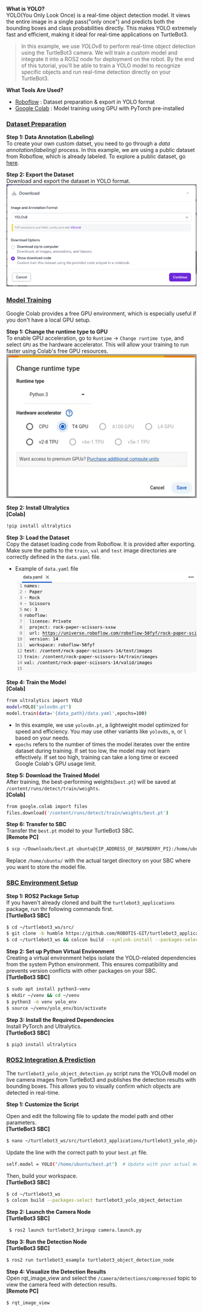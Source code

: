 
**What is YOLO?**  
YOLO(You Only Look Once) is a real-time object detection model. It views the entire image in a single pass("only once") and predicts both the bounding boxes and class probabilities directly. This makes YOLO extremely fast and efficient, making it ideal for real-time applications on TurtleBot3.  
> In this example, we use *YOLOv8* to perform real-time object detection using the TurtleBot3 camera. We will train a custom model and integrate it into a ROS2 node for deployment on the robot. By the end of this tutorial, you’ll be able to train a YOLO model to recognize specific objects and run real-time detection directly on your TurtleBot3.   

**What Tools Are Used?**
- [Roboflow](https://roboflow.com/) : Dataset preparation & export in YOLO format
- [Google Colab](https://colab.google/) : Model training using GPU with PyTorch pre-installed

### [**Dataset Preparation**](#dataset-preparation)

**Step 1: Data Annotation (Labeling)**  
To create your own custom datset, you need to go through a *data annotation(labeling)* process. 
In this example, we are using a public dataset from Roboflow, which is already labeled. To explore a public dataset, go [here](https://universe.roboflow.com/).

**Step 2: Export the Dataset**  
Download and export the dataset in YOLO format.  
![](/assets/images/platform/turtlebot3/basic_examples/yolo_object_detection/download_dataset.png) 

### [**Model Training**](#model-training)
Google Colab provides a free GPU environment, which is especially useful if you don't have a local GPU setup.  

**Step 1: Change the runtime type to GPU**  
To enable GPU acceleration, go to `Runtime` → `Change runtime type`, and select `GPU` as the hardware accelerator. This will allow your training to run faster using Colab's free GPU resources.  
![](/assets/images/platform/turtlebot3/basic_examples/yolo_object_detection/colab_gpu.png) 

**Step 2: Install Ultralytics**  
**[Colab]**  
```bash
!pip install ultralytics
```  

**Step 3: Load the Dataset**  
Copy the dataset loading code from Roboflow. It is provided after exporting. Make sure the paths to the `train`, `val` and `test` image directories are correctly defined in the `data.yaml` file.  
- Example of `data.yaml` file  
![](/assets/images/platform/turtlebot3/basic_examples/yolo_object_detection/yaml.png) 

**Step 4: Train the Model**  
**[Colab]**  
```bash
from ultralytics import YOLO
model=YOLO("yolov8n.pt")
model.train(data='{data_path}/data.yaml',epochs=100)
```  
- In this example, we use `yolov8n.pt`, a lightweight model optimized for speed and efficiency. You may use other variants like `yolov8s`, `m`, or `l` based on your needs.  
- `epochs` refers to the number of times the model iterates over the entire dataset during training. If set too low, the model may not learn effectively. If set too high, training can take a long time or exceed Google Colab's GPU usage limit. 

**Step 5: Download the Trained Model**  
After training, the best-performing weights(`best.pt`) will be saved at `/content/runs/detect/train/weights`.  
**[Colab]**  
```bash
from google.colab import files
files.download('/content/runs/detect/train/weights/best.pt')
```  

**Step 6: Transfer to SBC**  
Transfer the `best.pt` model to your TurtleBot3 SBC.  
**[Remote PC]**  
```bash
$ scp ~/Downloads/best.pt ubuntu@{IP_ADDRESS_OF_RASPBERRY_PI}:/home/ubuntu/
```  
Replace `/home/ubuntu/` with the actual target directory on your SBC where you want to store the model file.

### [**SBC Environment Setup**](#sbc-environment-setup)  

**Step 1: ROS2 Package Setup**  
If you haven't already cloned and built the `turtlebot3_applications` package, run thr following commands first.  
**[TurtleBot3 SBC]**  
```bash
$ cd ~/turtlebot3_ws/src/
$ git clone -b humble https://github.com/ROBOTIS-GIT/turtlebot3_applications.git
$ cd ~/turtlebot3_ws && colcon build --symlink-install --packages-select turtlebot3_yolo_object_detection
``` 

**Step 2: Set up Python Virtual Environment**  
Creating a virtual environment helps isolate the YOLO-related dependencies from the system Python environment. This ensures compatibility and prevents version conflicts with other packages on your SBC.  
**[TurtleBot3 SBC]**  
```bash
$ sudo apt install python3-venv
$ mkdir ~/venv && cd ~/venv
$ python3 -m venv yolo_env
$ source ~/venv/yolo_env/bin/activate
```  

**Step 3: Install the Required Dependencies**  
Install PyTorch and Ultralytics.  
**[TurtleBot3 SBC]**  
```bash
$ pip3 install ultralytics
```  

### [**ROS2 Integration & Prediction**](#ros2-integration-prediction)  
The `turtlebot3_yolo_object_detection.py` script runs the YOLOv8 model on live camera images from TurtleBot3 and publishes the detection results with bounding boxes. This allows you to visually confirm which objects are detected in real-time.  

**Step 1: Customize the Script**  

Open and edit the following file to update the model path and other parameters.  
**[TurtleBot3 SBC]**  
```bash
$ nano ~/turtlebot3_ws/src/turtlebot3_applications/turtlebot3_yolo_object_detection/turtlebot3_yolo_object_detection/turtlebot3_yolo_object_detection.py
``` 

Update the line with the correct path to your `best.pt` file.
```bash
self.model = YOLO("/home/ubuntu/best.pt")  # Update with your actual model path
``` 

Then, build your workspace.  
**[TurtleBot3 SBC]**  
```bash
$ cd ~/turtlebot3_ws
$ colcon build --packages-select turtlebot3_yolo_object_detection
``` 

**Step 2: Launch the Camera Node**  
**[TurtleBot3 SBC]**  
```bash
 $ ros2 launch turtlebot3_bringup camera.launch.py
 ``` 

**Step 3: Run the Detection Node**  
**[TurtleBot3 SBC]**  
```bash
$ ros2 run turtlebot3_example turtlebot3_object_detection_node
``` 

**Step 4: Visualize the Detection Results**  
Open rqt_image_view and select the `/camera/detections/compressed` topic to view the camera feed with detection results.  
**[Remote PC]**  
```bash
$ rqt_image_view
``` 
